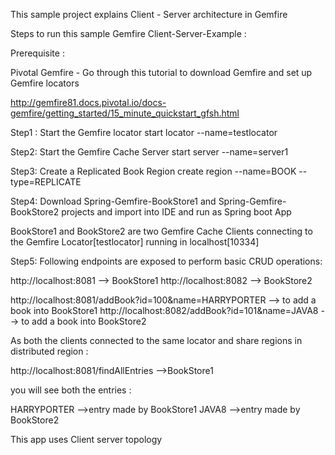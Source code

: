 This sample project explains Client - Server architecture in Gemfire

Steps to run this sample Gemfire Client-Server-Example : 

Prerequisite :

Pivotal Gemfire - Go through this tutorial to download Gemfire and set up Gemfire locators

http://gemfire81.docs.pivotal.io/docs-gemfire/getting_started/15_minute_quickstart_gfsh.html


Step1 : Start the Gemfire locator 
start locator --name=testlocator

Step2: Start the Gemfire Cache Server 
start server --name=server1

Step3: Create a Replicated Book Region 
create region --name=BOOK --type=REPLICATE

Step4: Download Spring-Gemfire-BookStore1 and Spring-Gemfire-BookStore2 projects and import into IDE and run as Spring boot App

BookStore1 and BookStore2 are two Gemfire Cache Clients connecting to the Gemfire Locator[testlocator] running in localhost[10334] 

Step5: Following endpoints are exposed to perform basic CRUD operations:


http://localhost:8081 --> BookStore1
http://localhost:8082 --> BookStore2

http://localhost:8081/addBook?id=100&name=HARRYPORTER --> to add a book into BookStore1
http://localhost:8082/addBook?id=101&name=JAVA8 --> to add a book into BookStore2

As both the clients connected to the same locator and share regions in distributed region  : 

http://localhost:8081/findAllEntries -->BookStore1

you will see both the entries : 

HARRYPORTER -->entry made by BookStore1
JAVA8   -->entry made by BookStore2




This app uses Client server topology 
